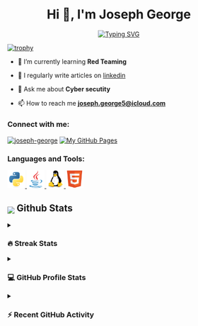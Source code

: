 <h1 align="center">Hi 👋, I'm Joseph George</h1>
<p align="center">
    <a href="https://git.io/typing-svg"><img src="https://readme-typing-svg.demolab.com?font=Playwrite+ES+Deco+Guides&size=30&pause=1000&color=F71515&width=444&height=60&lines=Red+teamer!;Computer+Engineer!;Linux+user!" alt="Typing SVG" /></a>
</p>

[![trophy](https://github-profile-trophy.vercel.app/?username=joseph-george1&theme=onedark)](https://github.com/ryo-ma/github-profile-trophy)

- 🌱 I’m currently learning **Red Teaming**

- 📝 I regularly write articles on [linkedin](https://www.linkedin.com/in/joseph-george-wahba)

- 💬 Ask me about **Cyber secutity**

- 📫 How to reach me **joseph.george5@icloud.com**

<h3 align="left">Connect with me:</h3>
<p align="left">
<a href="https://linkedin.com/in/joseph-george-wahba" target="blank"><img align="center" src="https://raw.githubusercontent.com/rahuldkjain/github-profile-readme-generator/master/src/images/icons/Social/linked-in-alt.svg" alt="joseph-george" height="30" width="40" /></a>
<a href="https://joseph-george1.github.io" target="_blank">
  <img align="center" src="https://raw.githubusercontent.com/rahuldkjain/github-profile-readme-generator/master/src/images/icons/Social/github.svg" 
       alt="My GitHub Pages" height="30" width="40" />
</a>

</p>

<h3 align="left">Languages and Tools:</h3>
<p align="left">
<p align="left">
  <a href="https://www.python.org/" target="_blank">
    <img src="https://raw.githubusercontent.com/devicons/devicon/master/icons/python/python-original.svg" alt="Python" width="40" height="40"/>
  </a>
  <a href="https://www.java.com/" target="_blank">
    <img src="https://raw.githubusercontent.com/devicons/devicon/master/icons/java/java-original.svg" alt="Java" width="40" height="40"/>
  </a>
  <a href="https://www.linux.org/" target="_blank">
    <img src="https://raw.githubusercontent.com/devicons/devicon/master/icons/linux/linux-original.svg" alt="Linux" width="40" height="40"/>
  </a>
  <a href="https://www.w3.org/html/" target="_blank">
    <img src="https://raw.githubusercontent.com/devicons/devicon/master/icons/html5/html5-original.svg" alt="HTML5" width="40" height="40"/>
  </a>
</p>


## <img src="https://media1.giphy.com/media/v1.Y2lkPTc5MGI3NjExYzFhYzJkMmQ2MWQ3ZGY3MDhjZTE3MDI2Mzk3NzE1OWQyZTRlMmYwMCZjdD1z/iY8CRBdQXODJSCERIr/giphy.gif" width=5% valign="bottom"> Github Stats

<details><summary><h3> 🔥 Streak Stats</h3></summary>

----

<p align="center"><img src="https://github-readme-streak-stats.herokuapp.com/?user=joseph-george1&theme=tokyonight_duo" alt="joseph-george1" /></p>

</details>

<details><summary><h3>💻 GitHub Profile Stats</h3></summary>

----

<p align="center">
    <a href="https://github.com/anuraghazra/github-readme-stats">
        <img alt="joseph-george1's Github Stats" src="https://github-readme-stats.vercel.app/api?username=joseph-george1&show_icons=true&count_private=true&locale=en&theme=tokyonight&layout=compact" height="150px" />
    </a>
      <img src="https://github-readme-stats.vercel.app/api/top-langs?username=joseph-george1&langs_count=10&show_icons=true&locale=en&theme=tokyonight" alt="joseph-george1" height="230px"/>
<br/>

  <b>Note:</b> Top languages is only a metric of the languages my public code consists of and doesn't reflect experience or skill level.
  </p>
</details>

<details><summary><h3>⚡ Recent GitHub Activity</h3></summary>

----
</details>
